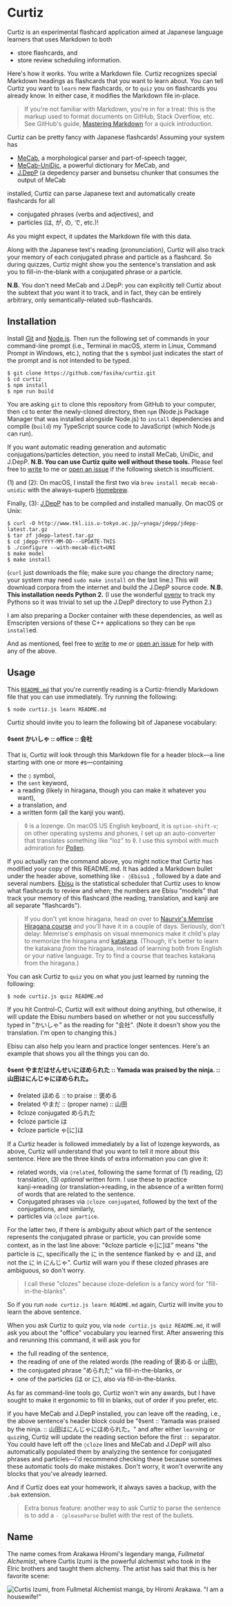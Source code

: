 # Curtiz

Curtiz is an experimental flashcard application aimed at Japanese language learners that uses Markdown to both
- store flashcards, and
- store review scheduling information.

Here's how it works. You write a Markdown file. Curtiz recognizes special Markdown headings as flashcards that you want to learn about. You can tell Curtiz you want to `learn` new flashcards, or to `quiz` you on flashcards you already know. In either case, it modifies the Markdown file in-place.

> If you're not familiar with Markdown, you're in for a treat: this is the markup used to format documents on GitHub, Stack Overflow, etc. See GitHub's guide, [Mastering Markdown](https://guides.github.com/features/mastering-markdown/) for a quick introduction.

Curtiz can be pretty fancy with Japanese flashcards! Assuming your system has
- [MeCab](https://taku910.github.io/mecab/), a morphological parser and part-of-speech tagger,
- [MeCab-UniDic](https://osdn.net/projects/unidic/), a powerful dictionary for MeCab, and
- [J.DepP](http://www.tkl.iis.u-tokyo.ac.jp/~ynaga/jdepp/) (a depedency parser and bunsetsu chunker that consumes the output of MeCab

installed, Curtiz can parse Japanese text and automatically create flashcards for all
- conjugated phrases (verbs and adjectives), and
- particles (は, が, の, で, etc.)!

As you might expect, it updates the Markdown file with this data.

Along with the Japanese text's reading (pronunciation), Curtiz will also track your memory of each conjugated phrase and particle as a flashcard. So during quizzes, Curtiz might show you the sentence's translation and ask you to fill-in-the-blank with a conjugated phrase or a particle.

**N.B.** You don't need MeCab and J.DepP: you can explicitly tell Curtiz about the subtext that *you* want it to track, and in fact, they can be entirely arbitrary, only semantically-related sub-flashcards.

## Installation

Install [Git](https://git-scm.com/) and [Node.js](https://nodejs.org/). Then run the following set of commands in your command-line prompt  (i.e., Terminal in macOS, xterm in Linux, Command Prompt in Windows, etc.), noting that the `$` symbol just indicates the start of the prompt and is not intended to be typed.
```
$ git clone https://github.com/fasiha/curtiz.git
$ cd curtiz
$ npm install
$ npm run build
```
You are asking `git` to clone this repository from GitHub to your computer, then `cd` to enter the newly-cloned directory, then `npm` (Node.js Package Manager that was installed alongside Node.js) to `install` dependencies and compile (`build`) my TypeScript source code to JavaScript (which Node.js can run).

If you want automatic reading generation and automatic conjugations/particles detection, you need to install MeCab, UniDic, and J.DepP. **N.B. You can use Curtiz quite well without these tools.** Please feel free to [write](https://fasiha.github.io/#contact) to me or [open an issue](https://github.com/fasiha/curtiz/issues) if the following sketch is insufficient.

(1) and (2): On macOS, I install the first two via `brew install mecab mecab-unidic` with the always-superb [Homebrew](https://brew.sh/).

Finally, (3): [J.DepP](http://www.tkl.iis.u-tokyo.ac.jp/~ynaga/jdepp/#dl) has to be compiled and installed manually. On macOS or Unix:
```
$ curl -O http://www.tkl.iis.u-tokyo.ac.jp/~ynaga/jdepp/jdepp-latest.tar.gz
$ tar zf jdepp-latest.tar.gz
$ cd jdepp-YYYY-MM-DD---UPDATE-THIS
$ ./configure --with-mecab-dict=UNI
$ make model
$ make install
```
(`curl` just downloads the file; make sure you change the directory name; your system may need `sudo make install` on the last line.) This will download corpora from the internet and build the J.DepP source code. **N.B. This installation needs Python 2.** (I use the wonderful [pyenv](https://github.com/pyenv/pyenv#readme) to track my Pythons so it was trivial to set up the J.DepP directory to use Python 2.)

I am also preparing a Docker container with these dependencies, as well as Emscripten versions of these C++ applications so they can be `npm install`ed.

And as mentioned, feel free to [write](https://fasiha.github.io/#contact) to me or [open an issue](https://github.com/fasiha/curtiz/issues) for help with any of the above.

## Usage
This [`README.md`](README.md) that you're currently reading is a Curtiz-friendly Markdown file that you can use immediately. Try running the following:
```
$ node curtiz.js learn README.md
```
Curtiz should invite you to learn the following bit of Japanese vocabulary:

#### ◊sent かいしゃ :: office :: 会社

That is, Curtiz will look through this Markdown file for a header block—a line starting with one or more `#`s—containing
- the `◊` symbol,
- the `sent` keyword,
- a reading (likely in hiragana, though you can make it whatever you want),
- a translation, and
- a written form (all the kanji you want).

> ◊ is a lozenge. On macOS US English keyboard, it is `option-shift-v`; on other operating systems and phones, I set up an auto-converter that translates something like "loz" to ◊. I use this symbol with much admiration for [Pollen](https://docs.racket-lang.org/pollen/pollen-command-syntax.html#%28part._the-lozenge%29).

If you actually ran the command above, you might notice that Curtiz has modified your copy of this README.md. It has added a Markdown bullet under the header above, something like `- ◊Ebisu1 `, followed by a date and several numbers. [Ebisu](https://fasiha.github.io/ebisu/) is the statistical scheduler that Curtiz uses to know what flashcards to review and when; the numbers are Ebisu "models" that track your memory of this flashcard (the reading, translation, and kanji are all separate "flashcards").

> If you don't yet know hiragana, head on over to [Naurvir's Memrise Hiragana course](https://www.memrise.com/course/43833/hiragana-2/) and you'll have it in a couple of days. Seriously, don't delay: Memrise's emphasis on visual mnemonics make it child's play to memorize the hiragana and [katakana](https://www.memrise.com/course/43875/katakana-2/). (Though, it's better to learn the katakana *from* the hiragana, instead of learning both from English or your native language. Try to find a course that teaches katakana from the hiragana.)

You can ask Curtiz to `quiz` you on what you just learned by running the following:
```
$ node curtiz.js quiz README.md
```
If you hit Control-C, Curtiz will exit without doing anything, but otherwise, it will update the Ebisu numbers based on whether or not you successfully typed in "かいしゃ" as the reading for "会社". (Note it doesn't show you the translation. I'm open to changing this.)

Ebisu can also help you learn and practice longer sentences. Here's an example that shows you all the things you can do.

#### ◊sent やまだはせんせいにほめられた :: Yamada was praised by the ninja. :: 山田はにんじゃにほめられた。
- ◊related ほめる :: to praise :: 褒める
- ◊related やまだ :: (proper name) :: 山田
- ◊cloze conjugated められた
- ◊cloze particle は
- ◊cloze particle ゃ[に]ほ

If a Curtiz header is followed immediately by a list of lozenge keywords, as above, Curtiz will understand that you want to tell it more about this sentence. Here are the three kinds of extra information you can give it:
- related words, via `◊related`, following the same format of (1) reading, (2) translation, (3) *optional* written form. I use these to practice kanji→reading (or translation→reading, in the absence of a written form) of words that are related to the sentence.
- Conjugated phrases via `◊cloze conjugated`, followed by the text of the conjugations, and similarly,
- particles via `◊cloze partice`.

For the latter two, if there is ambiguity about which part of the sentence represents the conjugated phrase or particle, you can provide some context, as in the last line above: "◊cloze particle ゃ[に]ほ" means "the particle is に, specifically the に in the sentence flanked by ゃ and ほ, and not the に in にんじゃ". Curtiz will warn you if these clozed phrases are ambiguous, so don't worry.

> I call these "clozes" because cloze-deletion is a fancy word for "fill-in-the-blanks".

So if you run `node curtiz.js learn README.md` again, Curtiz will invite you to learn the above sentence.

When you ask Curtiz to quiz you, via `node curtiz.js quiz README.md`, it will ask you about the "office" vocabulary you learned first. After answering this and rerunning this command, it will ask you for
- the full reading of the sentence,
- the reading of one of the related words (the reading of 褒める or 山田),
- the conjugated phrase "められた" via fill-in-the-blanks, *or*
- one of the particles (は or に), also via fill-in-the-blanks.

As far as command-line tools go, Curtiz won't win any awards, but I have sought to make it ergonomic to fill in blanks, out of order if you prefer, etc.

If you have MeCab and J.DepP installed, you can leave off the reading, i.e., the above sentence's header block could be "◊sent :: Yamada was praised by the ninja. :: 山田はにんじゃにほめられた。" and after either `learn`ing or `quiz`ing, Curtiz will update the reading section before the first `::` separator. You could have left off the `◊cloze` lines and MeCab and J.DepP will also automatically populated them by analyzing the sentence for conjugated phrases and particles—I'd recommend checking these because sometimes these automatic tools do make mistakes. Don't worry, it won't overwrite any blocks that you've already learned.

And if Curtiz does eat your homework, it always saves a backup, with the `.bak` extension.

> Extra bonus feature: another way to ask Curtiz to parse the sentence is to add a `- ◊pleaseParse` bullet with the rest of the bullets.

## Name
The name comes from Arakawa Hiromi's legendary manga, *Fullmetal Alchemist*, where Curtis Izumi is the powerful alchemist who took in the Elric brothers and taught them alchemy. The artist has said that this is her favorite scene:

![Curtis Izumi, from Fullmetal Alchemist manga, by Hiromi Arakawa. "I am a housewife!"](izumi.jpg)

